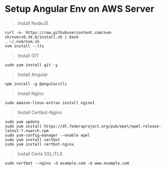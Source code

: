 # Setup Angular Env on AWS Server 
> Install NodeJS
```
curl -o- https://raw.githubusercontent.com/nvm-sh/nvm/v0.34.0/install.sh | bash
. ~/.nvm/nvm.sh
nvm install --lts
```

> Install GIT
```
sudo yum install git -y
```

> Install Angular
```
npm install -g @angular/cli
```

> Install Nginx
```
sudo amazon-linux-extras install nginx1
```
> Install Certbot-Nginx
```
sudo yum update
sudo yum install https://dl.fedoraproject.org/pub/epel/epel-release-latest-7.noarch.rpm
sudo yum-config-manager --enable epel
sudo yum install certbot
sudo yum install certbot-nginx
```

> Install Certs SSL/TLS
```
sudo certbot --nginx -d example.com -d www.example.com
```

